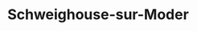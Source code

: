 ---
title: Schweighouse-sur-Moder
url: /schweighouse-sur-moder/
latitude: 48.832
longitude: 7.739
---